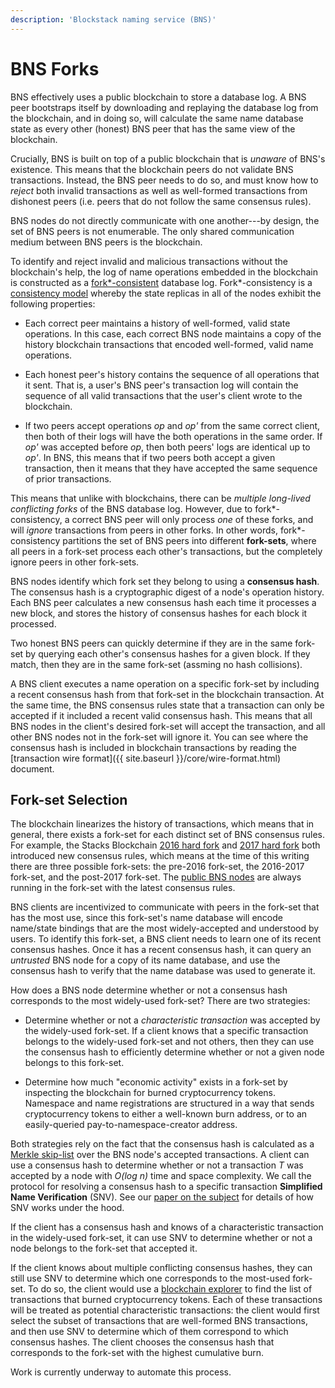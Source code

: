 ```yaml
---
description: 'Blockstack naming service (BNS)'
---
```


# BNS Forks

BNS effectively uses a public blockchain to store a database log. A BNS peer
bootstraps itself by downloading and replaying the database log from the
blockchain, and in doing so, will calculate the same name database state as
every other (honest) BNS peer that has the same view of the blockchain.

Crucially, BNS is built on top of a public blockchain that is _unaware_ of BNS's existence.
This means that the blockchain peers do not validate BNS transactions. Instead,
the BNS peer needs to do so, and must know how to _reject_ both invalid transactions
as well as well-formed transactions from dishonest peers (i.e. peers that do not
follow the same consensus rules).

BNS nodes do not directly communicate with one another---by design, the set of
BNS peers is not enumerable. The only shared communication medium between BNS
peers is the blockchain.

To identify and reject invalid and malicious transactions without the blockchain's help,
the log of name operations embedded in the blockchain is constructed as a
[fork\*-consistent](http://www.scs.stanford.edu/~jinyuan/bft2f.pdf) database
log. Fork\*-consistency is a [consistency
model](https://en.wikipedia.org/wiki/Consistency_model) whereby the state
replicas in all of the nodes exhibit the following properties:

- Each correct peer maintains a history of well-formed, valid state operations. In this
  case, each correct BNS node maintains a copy of the history blockchain transactions
  that encoded well-formed, valid name operations.

- Each honest peer's history contains the sequence of all operations that it
  sent. That is, a user's BNS peer's transaction log will contain the sequence of all valid
  transactions that the user's client wrote to the blockchain.

- If two peers accept operations _op_ and _op'_ from the same correct client,
  then both of their logs will have the both operations in the same order. If
  _op'_ was accepted before _op_, then both peers' logs are identical up to _op'_.
  In BNS, this means that if two peers both accept a given transaction, then it
  means that they have accepted the same sequence of prior transactions.

This means that unlike with blockchains,
there can be _multiple long-lived conflicting forks_ of the BNS database log.
However, due to fork\*-consistency, a correct BNS peer will only process _one_
of these forks, and will _ignore_ transactions from peers in other forks. In other words,
fork\*-consistency partitions the set of BNS peers into different **fork-sets**,
where all peers in a fork-set process each other's transactions, but the
completely ignore peers in other fork-sets.

BNS nodes identify which fork set they belong to using a **consensus hash**. The
consensus hash is a cryptographic digest of a node's operation
history. Each BNS peer calculates a new consensus hash each time it processes a
new block, and stores the history of consensus hashes for each block it
processed.

Two honest BNS peers can quickly determine if they are in the same fork-set by querying
each other's consensus hashes for a given block. If they match, then they are
in the same fork-set (assming no hash collisions).

A BNS client executes a name operation on a specific fork-set by including a
recent consensus hash from that fork-set in the blockchain transaction.
At the same time, the BNS consensus rules state that a transaction can only be
accepted if it included a recent valid consensus hash.
This means that all BNS nodes in the client's desired fork-set will accept
the transaction, and all other BNS nodes not in the fork-set will ignore it.
You can see where the consensus hash is included in blockchain transactions by reading
the [transaction wire format]({{ site.baseurl }}/core/wire-format.html) document.

## Fork-set Selection

The blockchain linearizes the history of transactions, which means that
in general, there exists a fork-set for each distinct set of BNS
consensus rules. For example, the Stacks Blockchain [2016 hard fork](https://github.com/blockstack/blockstack-core/blob/master/release_notes/changelog-0.14.md)
and [2017 hard fork](https://github.com/blockstack/blockstack-core/blob/master/release_notes/changelog-0.17.md) both introduced new consensus
rules, which means at the time of this writing there are three possible fork-sets:
the pre-2016 fork-set, the 2016-2017 fork-set, and the post-2017 fork-set.
The [public BNS nodes](https://node.blockstack.org:6263) are always running
in the fork-set with the latest consensus rules.

BNS clients are incentivized to communicate with peers in the fork-set that has
the most use, since this fork-set's name database will encode name/state
bindings that are the most widely-accepted and understood by users.
To identify this fork-set, a BNS client needs to learn one of
its recent consensus hashes. Once it has a recent consensus hash, it can
query an _untrusted_ BNS node for a copy of
its name database, and use the consensus hash to verify that the name database
was used to generate it.

How does a BNS node determine whether or not a consensus hash corresponds to the
most widely-used fork-set? There are two strategies:

- Determine whether or not a _characteristic transaction_ was accepted by the
  widely-used fork-set. If a client knows that a specific transaction belongs to
  the widely-used fork-set and not others, then they can use the consensus hash to
  efficiently determine whether or not a given node belongs to this fork-set.

- Determine how much "economic activity" exists in a fork-set by inspecting
  the blockchain for burned cryptocurrency tokens. Namespace and name
  registrations are structured in a way that sends cryptocurrency tokens to either
  a well-known burn address, or to an easily-queried pay-to-namespace-creator
  address.

Both strategies rely on the fact that the consensus hash is calculated as a
[Merkle skip-list](https://github.com/blockstack/blockstack-core/issues/146)
over the BNS node's accepted transactions. A client can use a consensus hash to
determine whether or not a transaction _T_ was accepted by a node with _O(log
n)_ time and space complexity. We call the protocol for resolving a consensus hash to a specific transaction
**Simplified Name Verification** (SNV). See our [paper on the subject](https://blockstack.org/virtualchain_dccl16.pdf)
for details of how SNV works under the hood.

If the client has a consensus hash and knows of a characteristic transaction in the widely-used fork-set,
it can use SNV to determine whether or not a node belongs to the fork-set that accepted it.

If the client knows about multiple conflicting consensus hashes,
they can still use SNV to determine which one corresponds
to the most-used fork-set. To do so, the client would use a
[blockchain explorer](https://explorer.blockstack.org) to find the
list of transactions that burned cryptocurrency tokens. Each of these
transactions will be treated as potential characteristic transactions:
the client would first select the subset of transactions that are well-formed
BNS transactions, and then use SNV to determine which of them correspond to which
consensus hashes. The client chooses the consensus hash that corresponds
to the fork-set with the highest cumulative burn.

Work is currently underway to automate this process.
